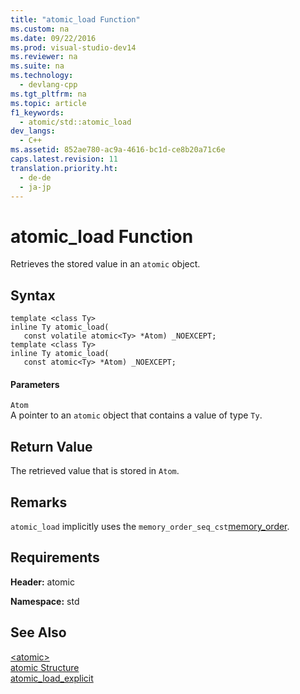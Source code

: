 ```yaml
---
title: "atomic_load Function"
ms.custom: na
ms.date: 09/22/2016
ms.prod: visual-studio-dev14
ms.reviewer: na
ms.suite: na
ms.technology: 
  - devlang-cpp
ms.tgt_pltfrm: na
ms.topic: article
f1_keywords: 
  - atomic/std::atomic_load
dev_langs: 
  - C++
ms.assetid: 852ae780-ac9a-4616-bc1d-ce8b20a71c6e
caps.latest.revision: 11
translation.priority.ht: 
  - de-de
  - ja-jp
---
```

# atomic_load Function
Retrieves the stored value in an `atomic` object.  
  
## Syntax  
  
```  
template <class Ty>  
inline Ty atomic_load(  
   const volatile atomic<Ty> *Atom) _NOEXCEPT;  
template <class Ty>  
inline Ty atomic_load(  
   const atomic<Ty> *Atom) _NOEXCEPT;  
```  
  
#### Parameters  
 `Atom`  
 A pointer to an `atomic` object that contains a value of type `Ty`.  
  
## Return Value  
 The retrieved value that is stored in `Atom`.  
  
## Remarks  
 `atomic_load` implicitly uses the `memory_order_seq_cst`[memory_order](../vs140/memory_order-enum.md).  
  
## Requirements  
 **Header:** atomic  
  
 **Namespace:** std  
  
## See Also  
 [<atomic\>](../vs140/-atomic-.md)   
 [atomic Structure](../vs140/atomic-structure.md)   
 [atomic_load_explicit](../vs140/atomic_load_explicit-function.md)